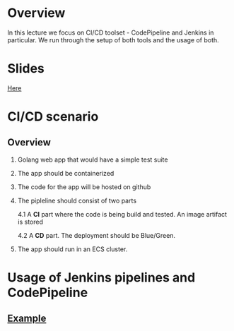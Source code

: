 # Overview
In this lecture we focus on CI/CD toolset - CodePipeline and Jenkins in particular. We run through the setup of both tools and the usage of both.

# Slides
[Here](http://tiny.cc/nne2kz)

# CI/CD scenario
## Overview
1. Golang web app that would have a simple test suite 
2. The app should be containerized
3. The code for the app will be hosted on github
4. The pipleline should consist of two parts

    4.1 A **CI** part where the code is being build and tested.
    An image artifact is stored

    4.2 A **CD** part. The deployment should be Blue/Green.
5. The app should run in an ECS cluster. 

# Usage of Jenkins pipelines and CodePipeline
## [Example](https://github.com/ElAntagonista/green-blue-ecs-example)

